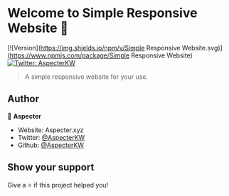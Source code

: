 # Welcome to Simple Responsive Website 👋
[![Version](https://img.shields.io/npm/v/Simple Responsive Website.svg)](https://www.npmjs.com/package/Simple Responsive Website)
[![Twitter: AspecterKW](https://img.shields.io/twitter/follow/AspecterKW.svg?style=social)](https://twitter.com/AspecterKW)

> A simple responsive website for your use.

## Author

👤 **Aspecter**

* Website: Aspecter.xyz
* Twitter: [@AspecterKW](https://twitter.com/AspecterKW)
* Github: [@AspecterKW](https://github.com/AspecterKW)

## Show your support

Give a ⭐️ if this project helped you!
